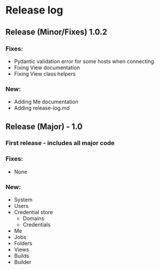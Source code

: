 # Release log


## Release (Minor/Fixes) 1.0.2
### Fixes:
- Pydantic validation error for some hosts when connecting
- Fixing View documentation
- Fixing View class helpers

### New:
- Adding Me documentation
- Adding release-log.md

###

## Release (Major) - 1.0
### First release - includes all major code

### Fixes:
- None

### New:
- System
- Users
- Credential store
  - Domains
  - Credentials
- Me
- Jobs
- Folders
- Views
- Builds
- Builder
